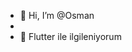 - 👋 Hi, I’m @Osman
- 
- 👀 Flutter ile ilgileniyorum


<!---
Osman-46/Osman-46 is a ✨ special ✨ repository because its `README.md` (this file) appears on your GitHub profile.
You can click the Preview link to take a look at your changes.
--->
